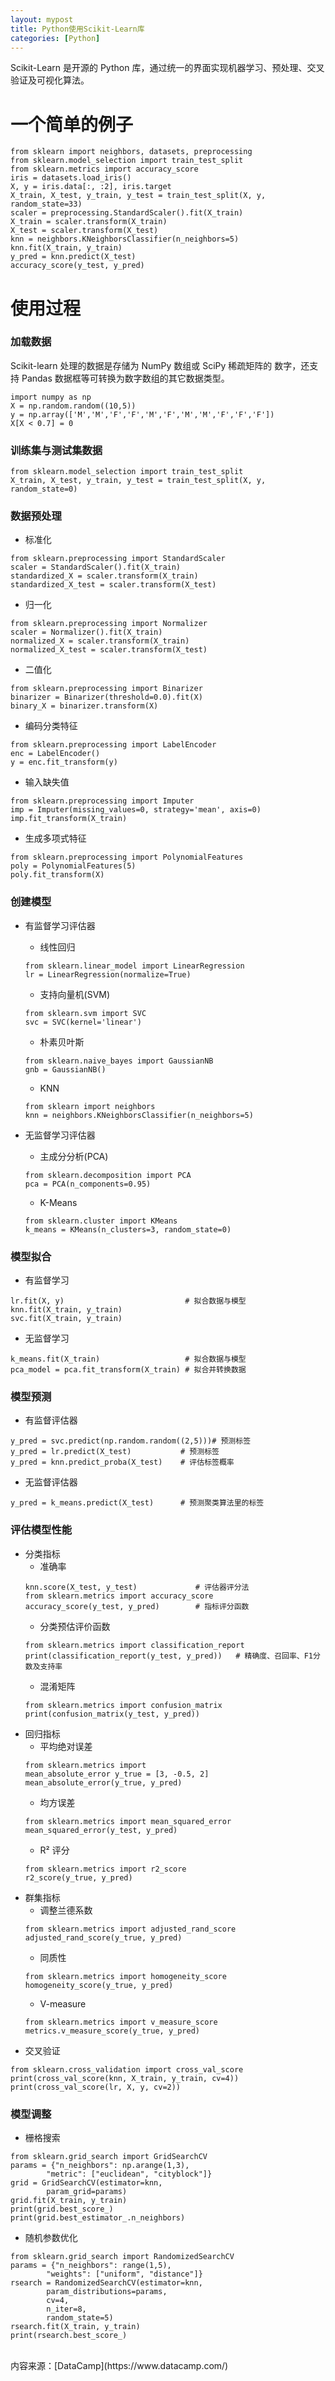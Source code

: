 ```yaml
---
layout: mypost
title: Python使用Scikit-Learn库
categories: [Python]
---
```


Scikit-Learn 是开源的 Python 库，通过统一的界面实现机器学习、预处理、交叉验证及可视化算法。

# 一个简单的例子                              
```
from sklearn import neighbors, datasets, preprocessing
from sklearn.model_selection import train_test_split
from sklearn.metrics import accuracy_score
iris = datasets.load_iris()
X, y = iris.data[:, :2], iris.target
X_train, X_test, y_train, y_test = train_test_split(X, y, random_state=33)
scaler = preprocessing.StandardScaler().fit(X_train)
X_train = scaler.transform(X_train)
X_test = scaler.transform(X_test)
knn = neighbors.KNeighborsClassifier(n_neighbors=5)
knn.fit(X_train, y_train)
y_pred = knn.predict(X_test)
accuracy_score(y_test, y_pred)                               
```

# 使用过程  
### 加载数据  
Scikit-learn 处理的数据是存储为 NumPy 数组或 SciPy 稀疏矩阵的
数字，还支持 Pandas 数据框等可转换为数字数组的其它数据类型。  
```
import numpy as np
X = np.random.random((10,5))
y = np.array(['M','M','F','F','M','F','M','M','F','F','F'])
X[X < 0.7] = 0
```

### 训练集与测试集数据    
```
from sklearn.model_selection import train_test_split
X_train, X_test, y_train, y_test = train_test_split(X, y, random_state=0)
```

### 数据预处理  
- 标准化
```    
from sklearn.preprocessing import StandardScaler
scaler = StandardScaler().fit(X_train)
standardized_X = scaler.transform(X_train)
standardized_X_test = scaler.transform(X_test)
```
- 归一化  
```    
from sklearn.preprocessing import Normalizer
scaler = Normalizer().fit(X_train)
normalized_X = scaler.transform(X_train)
normalized_X_test = scaler.transform(X_test)
```
- 二值化  
```    
from sklearn.preprocessing import Binarizer
binarizer = Binarizer(threshold=0.0).fit(X)
binary_X = binarizer.transform(X)
```
- 编码分类特征 
```    
from sklearn.preprocessing import LabelEncoder
enc = LabelEncoder()
y = enc.fit_transform(y)
```
- 输入缺失值  
```    
from sklearn.preprocessing import Imputer
imp = Imputer(missing_values=0, strategy='mean', axis=0)
imp.fit_transform(X_train)
```
- 生成多项式特征
```
from sklearn.preprocessing import PolynomialFeatures
poly = PolynomialFeatures(5)
poly.fit_transform(X)
```

### 创建模型
- 有监督学习评估器  
    - 线性回归  
    ```
    from sklearn.linear_model import LinearRegression
    lr = LinearRegression(normalize=True)
    ```
    - 支持向量机(SVM)  
    ```
    from sklearn.svm import SVC
    svc = SVC(kernel='linear')
    ```
    - 朴素贝叶斯  
    ```
    from sklearn.naive_bayes import GaussianNB
    gnb = GaussianNB()
    ```
    - KNN  
    ```
    from sklearn import neighbors
    knn = neighbors.KNeighborsClassifier(n_neighbors=5)
    ```

- 无监督学习评估器  
    - 主成分分析(PCA)  
    ```
    from sklearn.decomposition import PCA
    pca = PCA(n_components=0.95)
    ```
    - K-Means  
    ```
    from sklearn.cluster import KMeans
    k_means = KMeans(n_clusters=3, random_state=0)
    ```

### 模型拟合
- 有监督学习  
```
lr.fit(X, y)                           # 拟合数据与模型
knn.fit(X_train, y_train)
svc.fit(X_train, y_train)
```
- 无监督学习   
```
k_means.fit(X_train)                   # 拟合数据与模型
pca_model = pca.fit_transform(X_train) # 拟合并转换数据
```

### 模型预测
- 有监督评估器   
```
y_pred = svc.predict(np.random.random((2,5)))# 预测标签
y_pred = lr.predict(X_test)           # 预测标签
y_pred = knn.predict_proba(X_test)    # 评估标签概率
```
- 无监督评估器   
```
y_pred = k_means.predict(X_test)      # 预测聚类算法里的标签
```


### 评估模型性能   
- 分类指标   
    - 准确率     
    ```
    knn.score(X_test, y_test)             # 评估器评分法
    from sklearn.metrics import accuracy_score
    accuracy_score(y_test, y_pred)        # 指标评分函数
    ```
    - 分类预估评价函数    
    ```
    from sklearn.metrics import classification_report
    print(classification_report(y_test, y_pred))   # 精确度、召回率、F1分数及支持率
    ```
    - 混淆矩阵    
    ```
    from sklearn.metrics import confusion_matrix
    print(confusion_matrix(y_test, y_pred))
    ```
- 回归指标   
    - 平均绝对误差   
    ```
    from sklearn.metrics import       
    mean_absolute_error y_true = [3, -0.5, 2]
    mean_absolute_error(y_true, y_pred)
    ```
    - 均方误差    
    ```
    from sklearn.metrics import mean_squared_error
    mean_squared_error(y_test, y_pred)
    ```
    - R² 评分   
    ```
    from sklearn.metrics import r2_score
    r2_score(y_true, y_pred)
    ```
- 群集指标   
    - 调整兰德系数   
    ```
    from sklearn.metrics import adjusted_rand_score
    adjusted_rand_score(y_true, y_pred)
    ```
    - 同质性   
    ```
    from sklearn.metrics import homogeneity_score
    homogeneity_score(y_true, y_pred)
    ```
    - V-measure   
    ```
    from sklearn.metrics import v_measure_score
    metrics.v_measure_score(y_true, y_pred)
    ```
- 交叉验证   
```
from sklearn.cross_validation import cross_val_score
print(cross_val_score(knn, X_train, y_train, cv=4))
print(cross_val_score(lr, X, y, cv=2))
```

### 模型调整   
- 栅格搜索    
```
from sklearn.grid_search import GridSearchCV
params = {"n_neighbors": np.arange(1,3),
        "metric": ["euclidean", "cityblock"]}
grid = GridSearchCV(estimator=knn,
        param_grid=params)
grid.fit(X_train, y_train)
print(grid.best_score_)
print(grid.best_estimator_.n_neighbors)
```
- 随机参数优化    
```
from sklearn.grid_search import RandomizedSearchCV
params = {"n_neighbors": range(1,5), 
        "weights": ["uniform", "distance"]}
rsearch = RandomizedSearchCV(estimator=knn,
        param_distributions=params,
        cv=4,
        n_iter=8,
        random_state=5)
rsearch.fit(X_train, y_train)
print(rsearch.best_score_)
```

<br/>
内容来源：[DataCamp](https://www.datacamp.com/)